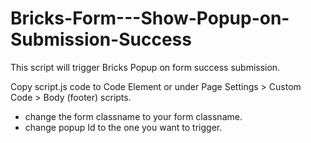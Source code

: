 # Bricks-Form---Show-Popup-on-Submission-Success

This script will trigger Bricks Popup on form success submission.

Copy script.js code to Code Element or under Page Settings > Custom Code > Body (footer) scripts.
 - change the form classname to your form classname.
 - change popup Id to the one you want to trigger.
